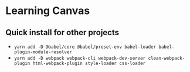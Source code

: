 # Learning Canvas

## Quick install for other projects

- `yarn add -D @babel/core @babel/preset-env babel-loader babel-plugin-module-resolver`
- `yarn add -D webpack webpack-cli webpack-dev-server clean-webpack-plugin html-webpack-plugin style-loader css-loader`
